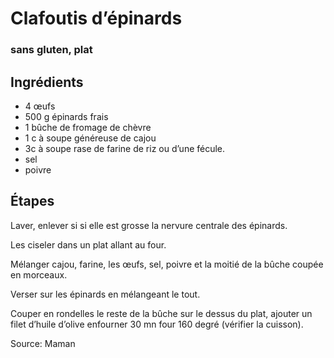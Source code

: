 # Clafoutis d’épinards
### sans gluten, plat

## Ingrédients

- 4 œufs
- 500 g épinards frais
- 1 bûche de fromage de chèvre
- 1 c à soupe généreuse de cajou
- 3c à soupe rase de farine de riz ou  d’une fécule.
- sel
- poivre 

## Étapes

Laver, enlever si si elle est grosse la nervure centrale des épinards.

Les ciseler dans un plat allant au four.

Mélanger cajou, farine, les œufs, sel, poivre et la moitié de la bûche coupée en morceaux.

Verser sur les épinards en mélangeant le tout.

Couper en rondelles le reste de la bûche sur le dessus du plat, ajouter un filet d’huile d’olive enfourner 30 mn four 160 degré (vérifier la cuisson).

Source: Maman